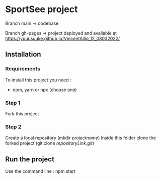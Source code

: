 # SportSee project

Branch main => codebase

Branch gh-pages => project deployed and available at https://yuuusuuke.github.io/VincentAllio_12_08032022/

## Installation

### Requirements

To install this project you need :

- npm, yarn or npx (choose one)

### Step 1

Fork this project

### Step 2

Create a local repository (mkdir *projectname*)
Inside this folder clone the forked project (git clone *repositoryLink.git*)

## Run the project

Use the command line : npm start

